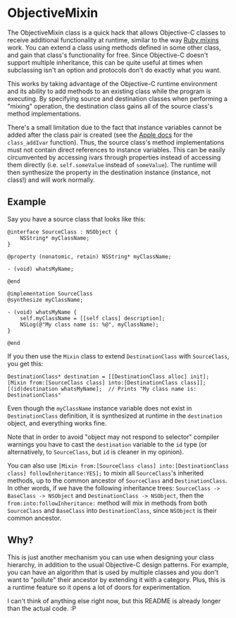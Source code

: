 ObjectiveMixin
==============

The ObjectiveMixin class is a quick hack that allows Objective-C classes to receive additional functionality at runtime, similar to the way [Ruby mixins][1] work. You can extend a class using methods defined in some other class, and gain that class's functionality for free. Since Objective-C doesn't support multiple inheritance, this can be quite useful at times when subclassing isn't an option and protocols don't do exactly what you want.

This works by taking advantage of the Objective-C runtime environment and its ability to add methods to an existing class while the program is executing. By specifying source and destination classes when performing a "mixing" operation, the destination class gains all of the source class's method implementations.

There's a small limitation due to the fact that instance variables cannot be added after the class pair is created (see the [Apple docs][2] for the `class_addIvar` function). Thus, the source class's method implementations must not contain direct references to instance variables. This can be easily circumvented by accessing ivars through properties instead of accessing them directly (i.e. `self.someValue` instead of `someValue`). The runtime will then synthesize the property in the destination instance (instance, not class!) and will work normally.

Example
-------

Say you have a source class that looks like this:

	@interface SourceClass : NSObject {
		NSString* myClassName;
	}
	
	@property (nonatomic, retain) NSString* myClassName;
	
	- (void) whatsMyName;
	
	@end
	
	@implementation SourceClass
	@synthesize myClassName;
	
	- (void) whatsMyName {
		self.myClassName = [[self class] description];
		NSLog(@"My class name is: %@", myClassName);
	}
	
	@end

If you then use the `Mixin` class to extend `DestinationClass` with `SourceClass`, you get this:

	DestinationClass* destination = [[DestinationClass alloc] init];
	[Mixin from:[SourceClass class] into:[DestinationClass class]];
	[(id)destination whatsMyName];	// Prints "My class name is: DestinationClass"

Even though the `myClassName` instance variable does not exist in `DestinationClass` definition, it is synthesized at runtime in the `destination` object, and everything works fine.

Note that in order to avoid "object may not respond to selector" compiler warnings you have to cast the `destination` variable to the `id` type (or alternatively, to `SourceClass`, but `id` is cleaner in my opinion).

You can also use `[Mixin from:[SourceClass class] into:[DestinationClass class] followInheritance:YES];` to mixin all `SourceClass`'s inherited methods, up to the common ancestor of `SourceClass` and `DestinationClass`. In other words, if we have the following inheritance trees: `SourceClass -> BaseClass -> NSObject` and `DestinationClass -> NSObject`, then the `from:into:followInheritance:` method will mix in methods from both `SourceClass` and `BaseClass` into `DestinationClass`, since `NSObject` is their common ancestor.

Why?
----

This is just another mechanism you can use when designing your class hierarchy, in addition to the usual Objective-C design patterns. For example, you can have an algorithm that is used by multiple classes and you don't want to "pollute" their ancestor by extending it with a category. Plus, this is a runtime feature so it opens a lot of doors for experimentation.

I can't think of anything else right now, but this README is already longer than the actual code. :P

[1]: http://www.ruby-doc.org/docs/ProgrammingRuby/html/tut_modules.html
[2]: https://developer.apple.com/library/ios/#documentation/Cocoa/Reference/ObjCRuntimeRef/Reference/reference.html